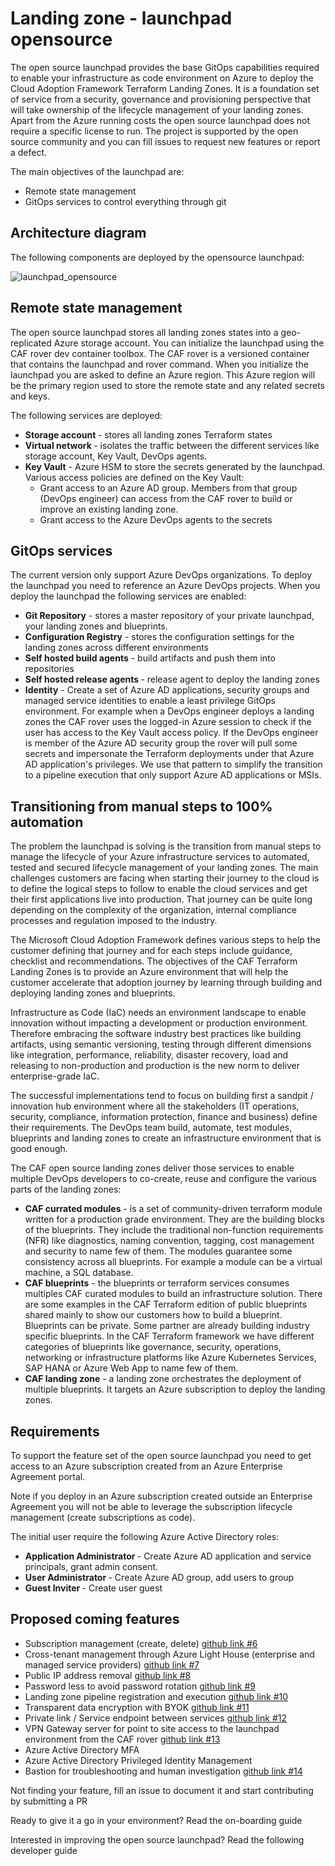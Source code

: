 # Landing zone - launchpad opensource

The open source launchpad provides the base GitOps capabilities required to enable your infrastructure as code environment on Azure to deploy the Cloud Adoption Framework Terraform Landing Zones. It is a foundation set of service from a security, governance and provisioning perspective that will take ownership of the lifecycle management of your landing zones. Apart from the Azure running costs the open source launchpad does not require a specific license to run. The project is supported by the open source community and you can fill issues to request new features or report a defect.

The main objectives of the launchpad are:

* Remote state management
* GitOps services to control everything through git

## Architecture diagram

The following components are deployed by the opensource launchpad:

![launchpad_opensource](./launchpads/launchpad_opensource_light/documentation/readme.md/launchpad_opensource.png)

## Remote state management

The open source launchpad stores all landing zones states into a geo-replicated Azure storage account. You can initialize the launchpad using the CAF rover dev container toolbox. The CAF rover is a versioned container that contains the launchpad and rover command.
When you initialize the launchpad you are asked to define an Azure region. This Azure region will be the primary region used to store the remote state and any related secrets and keys.

The following services are deployed:

- <b>Storage account </b> - stores all landing zones Terraform states
- <b>Virtual network </b> - isolates the traffic between the different services like storage account, Key Vault, DevOps agents.
- <b>Key Vault</b> - Azure HSM to store the secrets generated by the launchpad. Various access policies are defined on the Key Vault:
  - Grant access to an Azure AD group. Members from that group (DevOps engineer) can access from the CAF rover to build or improve an existing landing zone.
  - Grant access to the Azure DevOps agents to the secrets

## GitOps services

The current version only support Azure DevOps organizations. To deploy the launchpad you need to reference an Azure DevOps projects. When you deploy the launchpad the following services are enabled:

- <b>Git Repository</b> - stores a master repository of your private launchpad, your landing zones and blueprints.
- <b>Configuration Registry</b> - stores the configuration settings for the landing zones across different environments
- <b>Self hosted build agents</b> - build artifacts and push them into repositories
- <b>Self hosted release agents </b> - release agent to deploy the landing zones
- <b>Identity</b> - Create a set of Azure AD applications, security groups and managed service identities to enable a least privilege GitOps environment. For example when a DevOps engineer deploys a landing zones the CAF rover uses the logged-in Azure session to check if the user has access to the Key Vault access policy. If the DevOps engineer is member of the Azure AD security group the rover will pull some secrets and impersonate the Terraform deployments under that Azure AD application's privileges. We use that pattern to simplify the transition to a pipeline execution that only support Azure AD applications or MSIs.

## Transitioning from manual steps to 100% automation

The problem the launchpad is solving is the transition from manual steps to manage the lifecycle of your Azure infrastructure services to automated, tested and secured lifecycle management of your landing zones. The main challenges customers are facing when starting their journey to the cloud is to define the logical steps to follow to enable the cloud services and get their first applications live into production. That journey can be quite long depending on the complexity of the organization, internal compliance processes and regulation imposed to the industry.

The Microsoft Cloud Adoption Framework defines various steps to help the customer defining that journey and for each steps include guidance, checklist and recommendations. The objectives of the CAF Terraform Landing Zones is to provide an Azure environment that will help the customer accelerate that adoption journey by learning through building and deploying landing zones and blueprints.

Infrastructure as Code (IaC) needs an environment landscape to enable innovation without impacting a development or production environment. Therefore embracing the software industry best practices like building artifacts, using semantic versioning, testing through different dimensions like integration, performance, reliability, disaster recovery, load and releasing to non-production and production is the new norm to deliver enterprise-grade IaC.

The successful implementations tend to focus on building first a sandpit / innovation hub environment where all the stakeholders (IT operations, security, compliance, information protection, finance and business) define their requirements. The DevOps team build, automate, test modules, blueprints and landing zones to create an infrastructure environment that is good enough.

The CAF open source landing zones deliver those services to enable multiple DevOps developers to co-create, reuse and configure the various parts of the landing zones:

* <b>CAF currated modules</b> - is a set of community-driven terraform module written for a production grade environment. They are the building blocks of the blueprints. They include the traditional non-function requirements (NFR) like diagnostics, naming convention, tagging, cost management and security to name few of them. The modules guarantee some consistency across all blueprints. For example a module can be a virtual machine, a SQL database.
* <b>CAF blueprints</b> - the blueprints or terraform services consumes multiples CAF curated modules to build an infrastructure solution. There are some examples in the CAF Terraform edition of public blueprints shared mainly to show our customers how to build a blueprint. Blueprints can be private. Some partner are already building industry specific blueprints. In the CAF Terraform framework we have different categories of blueprints like governance, security, operations, networking or infrastructure platforms like Azure Kubernetes Services, SAP HANA or Azure Web App to name few of them.
* <b>CAF landing zone</b> - a landing zone orchestrates the deployment of multiple blueprints. It targets an Azure subscription to deploy the landing zones.

## Requirements

To support the feature set of the open source launchpad you need to get access to an Azure subscription created from an Azure Enterprise Agreement portal.

Note if you deploy in an Azure subscription created outside an Enterprise Agreement you will not be able to leverage the subscription lifecycle management (create subscriptions as code).

The initial user require the following Azure Active Directory roles:

- <b> Application Administrator </b> - Create Azure AD application and service principals, grant admin consent.
- <b> User Administrator </b> - Create Azure AD group, add users to group
- <b> Guest Inviter </b> - Create user guest

## Proposed coming features

- Subscription management (create, delete) [github link #6](https://github.com/aztfmod/level0/issues/6)
- Cross-tenant management through Azure Light House (enterprise and managed service providers) [github link #7](https://github.com/aztfmod/level0/issues/7)
- Public IP address removal [github link #8](https://github.com/aztfmod/level0/issues/8)
- Password less to avoid password rotation [github link #9](https://github.com/aztfmod/level0/issues/9)
- Landing zone pipeline registration and execution [github link #10](https://github.com/aztfmod/level0/issues/10)
- Transparent data encryption with BYOK [github link #11](https://github.com/aztfmod/level0/issues/11)
- Private link / Service endpoint between services [github link #12](https://github.com/aztfmod/level0/issues/12)
- VPN Gateway server for point to site access to the launchpad environment from the CAF rover [github link #13](https://github.com/aztfmod/level0/issues/13)
- Azure Active Directory MFA
- Azure Active Directory Privileged Identity Management
- Bastion for troubleshooting and human investigation [github link #14](https://github.com/aztfmod/level0/issues/14)

Not finding your feature, fill an issue to document it and start contributing by submitting a PR

Ready to give it a go in your environment? Read the on-boarding guide

Interested in improving the open source launchpad? Read the following developer guide